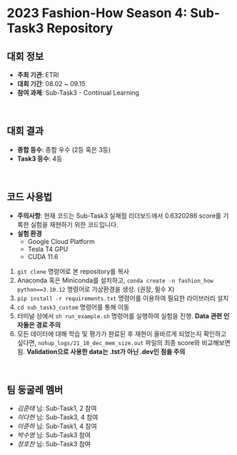 # 2023 Fashion-How Season 4: Sub-Task3 Repository
## 대회 정보
- **주최 기관**: ETRI
- **대회 기간**: 08.02 ~ 09.15
- **참여 과제**: Sub-Task3 - Continual Learning
<br>

## 대회 결과
- **종합 등수**: 종합 우수 (2등 혹은 3등)
- **Task3 등수**: 4등
<br>

## 코드 사용법
- **주의사항**: 현재 코드는 Sub-Task3 실채점 리더보드에서 0.6320286 score를 기록한 실험을 재현하기 위한 코드입니다.
- **실험 환경**
  - Google Cloud Platform
  - Tesla T4 GPU
  - CUDA 11.6

1. `git clone` 명령어로 본 repository를 복사
2. Anaconda 혹은 Miniconda를 설치하고, `conda create -n fashion_how python==3.10.12` 명령어로 가상환경을 생성. (권장, 필수 X)
3. `pip install -r requirements.txt` 명령어를 이용하여 필요한 라이브러리 설치
4. `cd sub_task3_custom` 명령어를 통해 이동
5. 터미널 상에서 `sh run_example.sh` 명령어를 실행하여 실험을 진행. **Data 관련 인자들은 경로 주의**
6. 모든 데이터에 대해 학습 및 평가가 완료된 후 재현이 올바르게 되었는지 확인하고 싶다면, `nohup_logs/21_18_dec_mem_size.out` 파일의 최종 score와 비교해보면 됨.
**Validation으로 사용한 data는 .tst가 아닌 .dev인 점을 주의**
<br>

## 팀 둥굴레 멤버
- _김준태_ 님: Sub-Task1, 2 참여
- _이다현_ 님: Sub-Task3, 4 참여
- _이준하_ 님: Sub-Task1, 4 참여
- _박수영_ 님: Sub-Task3 참여
- _정호찬_ 님: Sub-Task3 참여
